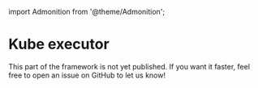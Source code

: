 import Admonition from '@theme/Admonition';

# Kube executor

<Admonition type="warning" icon="🚧" title="Work in progress...">
This part of the framework is not yet published. If you want it faster, feel free to open an issue on GitHub to let us know!
</Admonition>